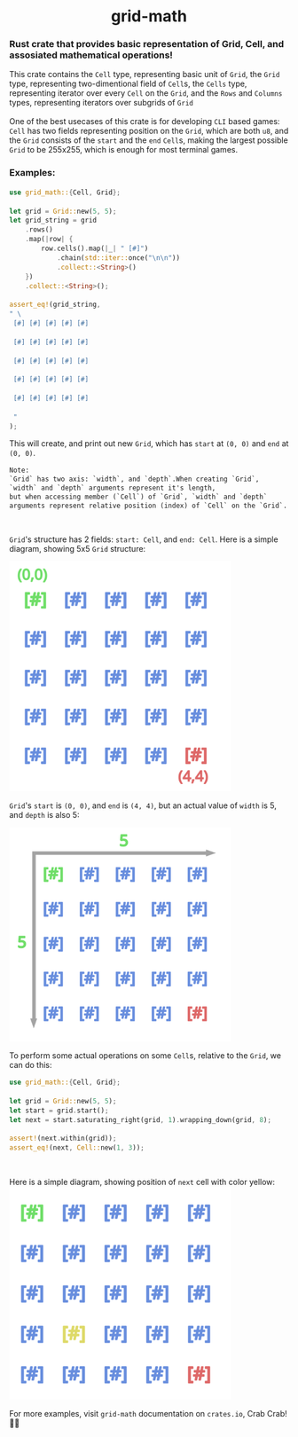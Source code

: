 <h1 align="center">
  grid-math
</h1>
<h3>
  Rust crate that provides basic representation of Grid, Cell, and assosiated mathematical operations!
</h3>

This crate contains the `Cell` type, representing basic unit of `Grid`,
the `Grid` type, representing two-dimentional field of `Cell`s,
the `Cells` type, representing iterator over every `Cell` on the `Grid`,
and the `Rows` and `Columns` types, representing iterators over subgrids of `Grid`
<br><br>
One of the best usecases of this crate is for developing `CLI` based games:
`Cell` has two fields representing position on the `Grid`, which are both `u8`,
and the `Grid` consists of the `start` and the `end` `Cell`s,
making the largest possible `Grid` to be 255x255, which is enough for most terminal games.
<br>
<h3>Examples:</h3>

```rust
use grid_math::{Cell, Grid};

let grid = Grid::new(5, 5);
let grid_string = grid
    .rows()
    .map(|row| {
        row.cells().map(|_| " [#]")
            .chain(std::iter::once("\n\n"))
            .collect::<String>()
    })
    .collect::<String>();

assert_eq!(grid_string,
" \
 [#] [#] [#] [#] [#]

 [#] [#] [#] [#] [#]

 [#] [#] [#] [#] [#]

 [#] [#] [#] [#] [#]

 [#] [#] [#] [#] [#]

 "
);
```
This will create, and print out new `Grid`, which has `start` at `(0, 0)` and `end` at `(0, 0)`.<br>

```
Note:
`Grid` has two axis: `width`, and `depth`.When creating `Grid`, `width` and `depth` arguments represent it's length,
but when accessing member (`Cell`) of `Grid`, `width` and `depth` arguments represent relative position (index) of `Cell` on the `Grid`.
```
<br>

`Grid`'s structure has 2 fields: `start: Cell`, and `end: Cell`. Here is a simple diagram, showing 5x5 `Grid` structure:

<img src='drawings/grid1.svg' width='400'/>
<br>

`Grid`'s `start` is `(0, 0)`, and `end` is `(4, 4)`, but an actual value of `width` is 5, and `depth` is also 5:

<img src='drawings/grid2.svg' width='400'/>
<br>

To perform some actual operations on some `Cell`s, relative to the `Grid`, we can do this:

```rust
use grid_math::{Cell, Grid};

let grid = Grid::new(5, 5);
let start = grid.start();
let next = start.saturating_right(grid, 1).wrapping_down(grid, 8);

assert!(next.within(grid));
assert_eq!(next, Cell::new(1, 3));
```
<br>

Here is a simple diagram, showing position of `next` cell with color yellow:
<br>
<img src='drawings/grid3.svg' width='400'/>
<br>

For more examples, visit `grid-math` documentation on `crates.io`, Crab Crab! 🦀🦀
